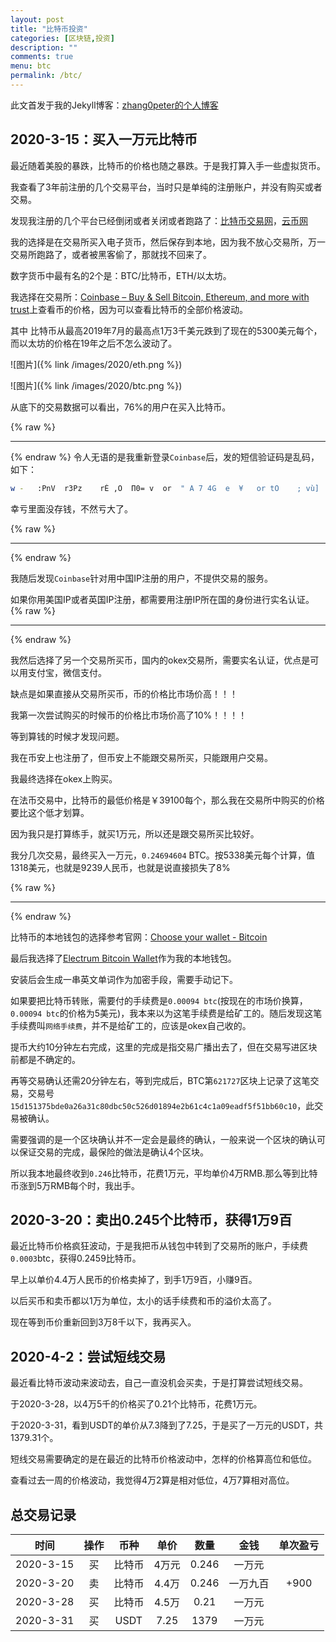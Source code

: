 ```yaml
---
layout: post
title: "比特币投资"
categories: [区块链,投资]
description: ""
comments: true
menu: btc
permalink: /btc/
---
```


此文首发于我的Jekyll博客：[zhang0peter的个人博客](https://zhang0peter.com)         


## 2020-3-15：买入一万元比特币


最近随着美股的暴跌，比特币的价格也随之暴跌。于是我打算入手一些虚拟货币。

我查看了3年前注册的几个交易平台，当时只是单纯的注册账户，并没有购买或者交易。

发现我注册的几个平台已经倒闭或者关闭或者跑路了：[比特币交易网](https://www.btctrade.com/)，[云币网](https://yunbi.com)

我的选择是在交易所买入电子货币，然后保存到本地，因为我不放心交易所，万一交易所跑路了，或者被黑客偷了，那就找不回来了。

数字货币中最有名的2个是：BTC/比特币，ETH/以太坊。

我选择在交易所：[Coinbase – Buy & Sell Bitcoin, Ethereum, and more with trust](https://www.coinbase.com/)上查看币的价格，因为可以查看比特币的全部价格波动。

其中 比特币从最高2019年7月的最高点1万3千美元跌到了现在的5300美元每个，而以太坊的价格在19年之后不怎么波动了。


![图片]({% link /images/2020/eth.png %})

![图片]({% link /images/2020/btc.png %})


从底下的交易数据可以看出，76%的用户在买入比特币。


{% raw %}
***          
{% endraw %}
令人无语的是我重新登录`Coinbase`后，发的短信验证码是乱码，如下：
```sh
w -   :PnV  r3Pz    rÉ ,O  Π0= v  or  " A 7 4G  e  ¥   or tO    ; vù]  4Θ ¤           
```
幸亏里面没存钱，不然亏大了。

{% raw %}
***          
{% endraw %}

我随后发现`Coinbase`针对用中国IP注册的用户，不提供交易的服务。

如果你用美国IP或者英国IP注册，都需要用注册IP所在国的身份进行实名认证。
{% raw %}
***          
{% endraw %}

我然后选择了另一个交易所买币，国内的okex交易所，需要实名认证，优点是可以用支付宝，微信支付。

缺点是如果直接从交易所买币，币的价格比市场价高！！！

我第一次尝试购买的时候币的价格比市场价高了10%！！！！

等到算钱的时候才发现问题。

我在币安上也注册了，但币安上不能跟交易所买，只能跟用户交易。


我最终选择在okex上购买。

在法币交易中，比特币的最低价格是￥39100每个，那么我在交易所中购买的价格要比这个低才划算。

因为我只是打算练手，就买1万元，所以还是跟交易所买比较好。

我分几次交易，最终买入一万元，`0.24694604` BTC。按5338美元每个计算，值1318美元，也就是9239人民币，也就是说直接损失了8%

{% raw %}
***          
{% endraw %}

比特币的本地钱包的选择参考官网：[Choose your wallet - Bitcoin](https://bitcoin.org/en/choose-your-wallet)

最后我选择了[Electrum Bitcoin Wallet](https://electrum.org/)作为我的本地钱包。

安装后会生成一串英文单词作为加密手段，需要手动记下。

如果要把比特币转账，需要付的手续费是`0.00094 btc`(按现在的市场价换算，`0.00094 btc`的价格为5美元)，我本来以为这笔手续费是给矿工的。随后发现这笔手续费叫`网络手续费`，并不是给矿工的，应该是okex自己收的。

提币大约10分钟左右完成，这里的完成是指交易广播出去了，但在交易写进区块前都是不确定的。

再等交易确认还需20分钟左右，等到完成后，BTC第`621727`区块上记录了这笔交易，交易号`15d151375bde0a26a31c80dbc50c526d01894e2b61c4c1a09eadf5f51bb60c10`，此交易被确认。

需要强调的是一个区块确认并不一定会是最终的确认，一般来说一个区块的确认可以保证交易的完成，最保险的做法是确认4个区块。

所以我本地最终收到`0.246`比特币，花费1万元，平均单价4万RMB.那么等到比特币涨到5万RMB每个时，我出手。


## 2020-3-20：卖出0.245个比特币，获得1万9百

最近比特币价格疯狂波动，于是我把币从钱包中转到了交易所的账户，手续费`0.0003`btc，获得0.2459比特币。

早上以单价4.4万人民币的价格卖掉了，到手1万9百，小赚9百。

以后买币和卖币都以1万为单位，太小的话手续费和币的溢价太高了。

现在等到币价重新回到3万8千以下，我再买入。




## 2020-4-2：尝试短线交易

最近看比特币波动来波动去，自己一直没机会买卖，于是打算尝试短线交易。

于2020-3-28，以4万5千的价格买了0.21个比特币，花费1万元。

于2020-3-31，看到USDT的单价从7.3降到了7.25，于是买了一万元的USDT，共1379.31个。

短线交易需要确定的是在最近的比特币价格波动中，怎样的价格算高位和低位。

查看过去一周的价格波动，我觉得4万2算是相对低位，4万7算相对高位。



## 总交易记录


|   时间    | 操作  |  币种  | 单价  | 数量  |   金钱   | 单次盈亏 |
| :-------: | :---: | :----: | :---: | :---: | :------: | :------: |
| 2020-3-15 |  买   | 比特币 | 4万元 | 0.246 |  一万元  |          |
| 2020-3-20 |  卖   | 比特币 | 4.4万 | 0.246 | 一万九百 |   +900   |
| 2020-3-28 |  买   | 比特币 | 4.5万 | 0.21  |  一万元  |          |
| 2020-3-31 |  买   |  USDT  | 7.25  | 1379  |  一万元  |          |

